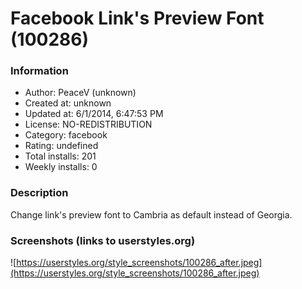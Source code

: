 # Facebook Link's Preview Font (100286)

### Information
- Author: PeaceV (unknown)
- Created at: unknown
- Updated at: 6/1/2014, 6:47:53 PM
- License: NO-REDISTRIBUTION
- Category: facebook
- Rating: undefined
- Total installs: 201
- Weekly installs: 0


### Description
Change link's preview font to Cambria as default instead of Georgia.


### Screenshots (links to userstyles.org)
![https://userstyles.org/style_screenshots/100286_after.jpeg](https://userstyles.org/style_screenshots/100286_after.jpeg)



